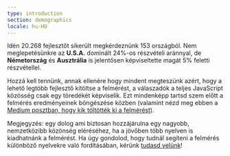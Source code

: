 ```yaml
---
type: introduction
section: demographics
locale: hu-HU
---
```


Idén 20.268 fejlesztőt sikerült megkérdeznünk 153 országból. Nem meglepetésünkre az **U.S.A.** dominált 24%-os részvételi aránnyal, de **Németország** és **Ausztrália** is jelentősen képviseltette magát 5% feletti részvétellel.

Hozzá kell tennünk, annak ellenére hogy mindent megteszünk azért, hogy a lehető legtöbb fejlesztő kitöltse a felmérést, a válaszadók a teljes JavaScript közösség csak egy töredékét képviselik. Ezt mindenképp tartsd szem előtt a felmérés eredményeinek böngészése közben (valamint nézd meg ebben a [Medium posztban, hogy kik töltötték ki a felmérést](https://medium.freecodecamp.org/who-took-the-state-of-javascript-2018-survey-8b51bca63a0)).

Megjegyzés: egy dolog ami biztosan hozzájárulna egy nagyobb, nemzetközibb közönség eléréséhez, ha a jövőben több nyelven is kiadhatnánk a felmérést. Ha úgy gondolod, hogy tudnál segíteni a felmérés különböző nyelvekre való fordításában, kérünk [tudasd velünk](https://medium.com/@sachagreif/help-us-translate-the-state-of-javascript-2018-survey-results-1488efa525c1)!
